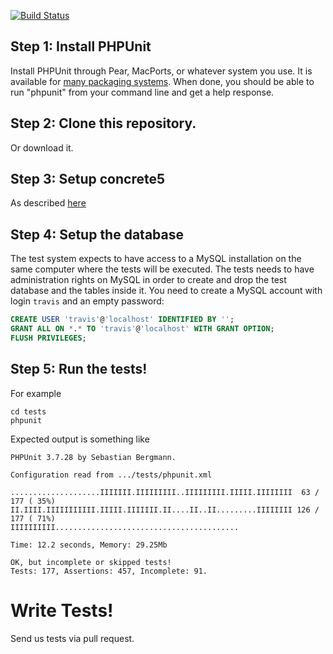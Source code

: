 [![Build Status](https://travis-ci.org/concrete5/concrete5.svg?branch=master)](https://travis-ci.org/concrete5/concrete5-tests)


## Step 1: Install PHPUnit

Install PHPUnit through Pear, MacPorts, or whatever system you use. It is available for [many packaging systems](http://phpunit.de/manual/current/en/installation.html). When done, you should be able to run "phpunit" from your command line and get a help response.


## Step 2: Clone this repository.

Or download it.


## Step 3: Setup concrete5

As described [here](../README.md#installation)


## Step 4: Setup the database

The test system expects to have access to a MySQL installation on the same computer where the tests will be executed.
The tests needs to have administration rights on MySQL in order to create and drop the test database and the tables inside it.
You need to create a MySQL account with login `travis` and an empty password:

```sql
CREATE USER 'travis'@'localhost' IDENTIFIED BY '';
GRANT ALL ON *.* TO 'travis'@'localhost' WITH GRANT OPTION;
FLUSH PRIVILEGES;
```


## Step 5: Run the tests!

For example

	cd tests
	phpunit

Expected output is something like

	PHPUnit 3.7.28 by Sebastian Bergmann.

	Configuration read from .../tests/phpunit.xml

	....................IIIIIII.IIIIIIIII..IIIIIIIII.IIIII.IIIIIIII  63 / 177 ( 35%)
	II.IIII.IIIIIIIIIII.IIIII.IIIIIII.II....II..II.........IIIIIIII 126 / 177 ( 71%)
	IIIIIIIIII.........................................

	Time: 12.2 seconds, Memory: 29.25Mb

	OK, but incomplete or skipped tests!
	Tests: 177, Assertions: 457, Incomplete: 91.


# Write Tests!

Send us tests via pull request.
